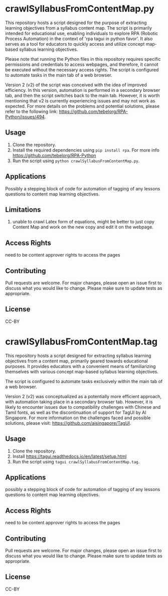 # crawlSyllabusFromContentMap.py

This repository hosts a script designed for the purpose of extracting learning objectives from a syllabus content map. The script is primarily intended for educational use, enabling individuals to explore RPA (Robotic Process Automation) in the context of 'rpa tagui in python favor'. It also serves as a tool for educators to quickly access and utilize concept map-based syllabus learning objectives.

Please note that running the Python files in this repository requires specific permissions and credentials to access webpages, and therefore, it cannot be executed without the necessary access rights. The script is configured to automate tasks in the main tab of a web browser.

Version 2 (v2) of the script was conceived with the idea of improved efficiency. In this version, automation is performed in a secondary browser tab, and then the script switches back to the main tab. However, it is worth mentioning that v2 is currently experiencing issues and may not work as expected. For more details on the problems and potential solutions, please refer to the following link: https://github.com/tebelorg/RPA-Python/issues/494.

## Usage

1. Clone the repository.
2. Install the required dependencies using `pip install rpa`. For more info https://github.com/tebelorg/RPA-Python
3. Run the script using `python crawlSyllabusFromContentMap.py`.

## Applications

Possibly a stepping block of code for automation of tagging of any lessons questions to content map learning objectives.

## Limitations

1. unable to crawl Latex form of equations, might be better to just copy Content Map and work on the new copy and edit it on the webpage.

## Access Rights

need to be content approver rights to access the pages

## Contributing

Pull requests are welcome. For major changes, please open an issue first to discuss what you would like to change.
Please make sure to update tests as appropriate.

## License

CC-BY


# crawlSyllabusFromContentMap.tag

This repository hosts a script designed for extracting syllabus learning objectives from a content map, primarily geared towards educational purposes. It provides educators with a convenient means of familiarizing themselves with various concept map-based syllabus learning objectives.

The script is configured to automate tasks exclusively within the main tab of a web browser.

Version 2 (v2) was conceptualized as a potentially more efficient approach, with automation taking place in a secondary browser tab. However, it is likely to encounter issues due to compatibility challenges with Chinese and Tamil fonts, as well as the discontinuation of support for TagUI by AI Singapore. For more information on the challenges faced and possible solutions, please visit: https://github.com/aisingapore/TagUI.

## Usage

1. Clone the repository.
2. Install https://tagui.readthedocs.io/en/latest/setup.html
3. Run the script using `tagui crawlSyllabusFromContentMap.tag`.

## Applications

possibly a stepping block of code for automation of tagging of any lessons questions to content map learning objectives.

## Access Rights

need to be content approver rights to access the pages

## Contributing

Pull requests are welcome. For major changes, please open an issue first to discuss what you would like to change.
Please make sure to update tests as appropriate.

## License

CC-BY

